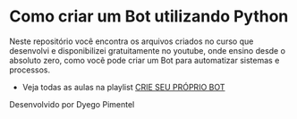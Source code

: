 # Como criar um Bot utilizando Python
Neste repositório você encontra os arquivos criados no curso que desenvolvi e disponibilizei gratuitamente no youtube, onde ensino desde o absoluto zero, como você pode criar um Bot para automatizar sistemas e processos.

- Veja todas as aulas na playlist [CRIE SEU PRÓPRIO BOT](https://youtube.com/playlist?list=PLlChKkRbih-T1mDUiN-n-WYN3FpCWySJV)

Desenvolvido por Dyego Pimentel
